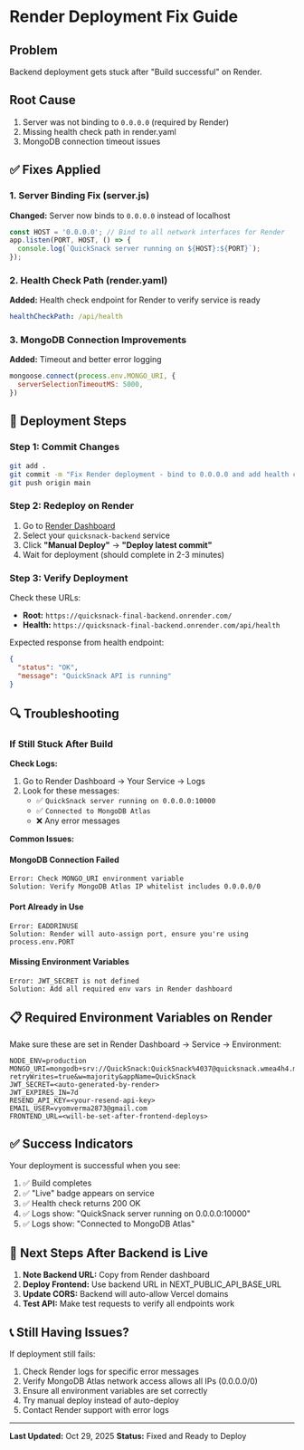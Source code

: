 # Render Deployment Fix Guide

## Problem
Backend deployment gets stuck after "Build successful" on Render.

## Root Cause
1. Server was not binding to `0.0.0.0` (required by Render)
2. Missing health check path in render.yaml
3. MongoDB connection timeout issues

## ✅ Fixes Applied

### 1. Server Binding Fix (server.js)
**Changed:** Server now binds to `0.0.0.0` instead of localhost
```javascript
const HOST = '0.0.0.0'; // Bind to all network interfaces for Render
app.listen(PORT, HOST, () => {
  console.log(`QuickSnack server running on ${HOST}:${PORT}`);
});
```

### 2. Health Check Path (render.yaml)
**Added:** Health check endpoint for Render to verify service is ready
```yaml
healthCheckPath: /api/health
```

### 3. MongoDB Connection Improvements
**Added:** Timeout and better error logging
```javascript
mongoose.connect(process.env.MONGO_URI, {
  serverSelectionTimeoutMS: 5000,
})
```

## 🚀 Deployment Steps

### Step 1: Commit Changes
```bash
git add .
git commit -m "Fix Render deployment - bind to 0.0.0.0 and add health check"
git push origin main
```

### Step 2: Redeploy on Render
1. Go to [Render Dashboard](https://dashboard.render.com)
2. Select your `quicksnack-backend` service
3. Click **"Manual Deploy"** → **"Deploy latest commit"**
4. Wait for deployment (should complete in 2-3 minutes)

### Step 3: Verify Deployment
Check these URLs:
- **Root:** `https://quicksnack-final-backend.onrender.com/`
- **Health:** `https://quicksnack-final-backend.onrender.com/api/health`

Expected response from health endpoint:
```json
{
  "status": "OK",
  "message": "QuickSnack API is running"
}
```

## 🔍 Troubleshooting

### If Still Stuck After Build

**Check Logs:**
1. Go to Render Dashboard → Your Service → Logs
2. Look for these messages:
   - ✅ `QuickSnack server running on 0.0.0.0:10000`
   - ✅ `Connected to MongoDB Atlas`
   - ❌ Any error messages

**Common Issues:**

#### MongoDB Connection Failed
```
Error: Check MONGO_URI environment variable
Solution: Verify MongoDB Atlas IP whitelist includes 0.0.0.0/0
```

#### Port Already in Use
```
Error: EADDRINUSE
Solution: Render will auto-assign port, ensure you're using process.env.PORT
```

#### Missing Environment Variables
```
Error: JWT_SECRET is not defined
Solution: Add all required env vars in Render dashboard
```

## 📋 Required Environment Variables on Render

Make sure these are set in Render Dashboard → Service → Environment:

```env
NODE_ENV=production
MONGO_URI=mongodb+srv://QuickSnack:QuickSnack%4037@quicksnack.wmea4h4.mongodb.net/?retryWrites=true&w=majority&appName=QuickSnack
JWT_SECRET=<auto-generated-by-render>
JWT_EXPIRES_IN=7d
RESEND_API_KEY=<your-resend-api-key>
EMAIL_USER=vyomverma2873@gmail.com
FRONTEND_URL=<will-be-set-after-frontend-deploys>
```

## ✅ Success Indicators

Your deployment is successful when you see:
1. ✅ Build completes
2. ✅ "Live" badge appears on service
3. ✅ Health check returns 200 OK
4. ✅ Logs show: "QuickSnack server running on 0.0.0.0:10000"
5. ✅ Logs show: "Connected to MongoDB Atlas"

## 🎯 Next Steps After Backend is Live

1. **Note Backend URL:** Copy from Render dashboard
2. **Deploy Frontend:** Use backend URL in NEXT_PUBLIC_API_BASE_URL
3. **Update CORS:** Backend will auto-allow Vercel domains
4. **Test API:** Make test requests to verify all endpoints work

## 📞 Still Having Issues?

If deployment still fails:
1. Check Render logs for specific error messages
2. Verify MongoDB Atlas network access allows all IPs (0.0.0.0/0)
3. Ensure all environment variables are set correctly
4. Try manual deploy instead of auto-deploy
5. Contact Render support with error logs

---

**Last Updated:** Oct 29, 2025
**Status:** Fixed and Ready to Deploy
